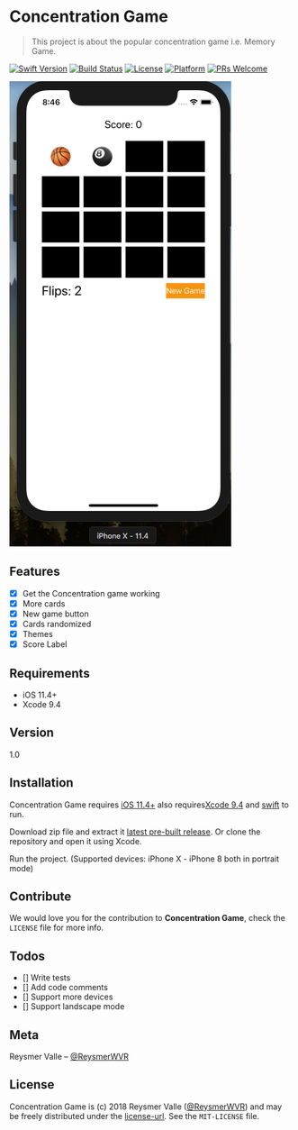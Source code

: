 #  Concentration Game
> This project is about the popular concentration game i.e. Memory Game.

[![Swift Version][swift-image]][swift-url]
[![Build Status][travis-image]][travis-url]
[![License][license-image]][license-url]
[![Platform](https://img.shields.io/cocoapods/p/LFAlertController.svg?style=flat)](https://developer.apple.com/ios/)
[![PRs Welcome](https://img.shields.io/badge/PRs-welcome-brightgreen.svg?style=flat-square)](http://makeapullrequest.com)

![](concentration_game_example.png)

## Features

- [x] Get the Concentration game working
- [x] More cards
- [x] New game button
- [x] Cards randomized
- [x] Themes
- [x] Score Label

## Requirements

- iOS 11.4+
- Xcode 9.4

## Version

1.0

## Installation

Concentration Game requires [iOS 11.4+](https://developer.apple.com/ios/) also requires[Xcode 9.4](https://developer.apple.com/xcode/) and [swift](https://developer.apple.com/swift/) to run.

Download zip file and extract it [latest pre-built release](https://github.com/reysmerwvr/ConcentrationGameAssignment). Or clone the repository and open it using Xcode.

Run the project. (Supported devices: iPhone X - iPhone 8 both in portrait mode)

## Contribute

We would love you for the contribution to **Concentration Game**, check the ``LICENSE`` file for more info.

## Todos

- [] Write tests
- []  Add code comments
- []  Support more devices
- []  Support landscape mode

## Meta

Reysmer Valle – [@ReysmerWVR]

 ## License
 
 Concentration Game is (c) 2018 Reysmer Valle ([@ReysmerWVR]) and may be freely distributed under the [license-url]. See the `MIT-LICENSE` file.

[swift-image]: https://img.shields.io/badge/swift-4.0-orange.svg
[swift-url]: https://swift.org/
[license-image]: https://img.shields.io/badge/License-MIT-blue.svg
[license-url]: https://github.com/reysmerwvr/ConcentrationGameAssignment/tree/master/LICENSE.md
[travis-image]: https://img.shields.io/travis/dbader/node-datadog-metrics/master.svg?style=flat-square
[travis-url]: https://travis-ci.org/dbader/node-datadog-metrics
[@ReysmerWVR]: <http://twitter.com/ReysmerWVR>
